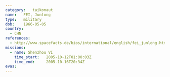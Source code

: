 ```yaml
---
category:	taikonaut
name:	FEI, Junlong
type:	military
dob:	1966-05-05
country:
  - CHN
references:
  - http://www.spacefacts.de/bios/international/english/fei_junlong.htm
missions:
  - name: Shenzhou VI
    time_start:   2005-10-12T01:00:03Z
    time_end:     2005-10-16T20:34Z
evas:
---
```


